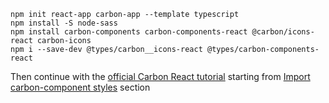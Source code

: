 ```
npm init react-app carbon-app --template typescript
npm install -S node-sass
npm install carbon-components carbon-components-react @carbon/icons-react carbon-icons
npm i --save-dev @types/carbon__icons-react @types/carbon-components-react
```
Then continue with the [official Carbon React tutorial](https://www.carbondesignsystem.com/developing/react-tutorial/overview/) starting from [Import carbon-component styles](https://www.carbondesignsystem.com/developing/react-tutorial/step-1#import-carbon-component-styles) section
